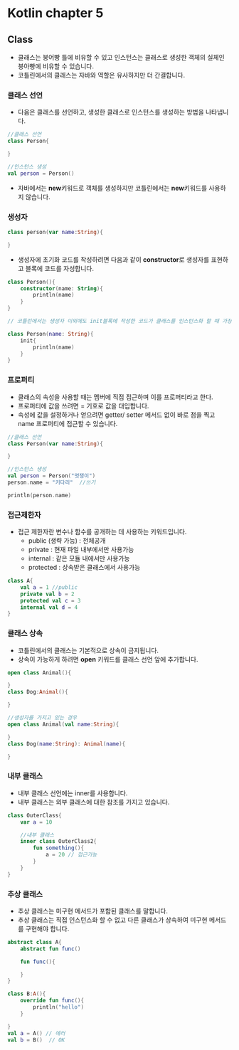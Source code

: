 # Kotlin chapter 5
## **Class**
- 클래스는 붕어빵 틀에 비유할 수 있고 인스턴스는 클래스로 생성한 객체의 실체인 붕아빵에 비유할 수 있습니다. 
- 코틀린에서의 클래스는 자바와 역할은 유사하지만 더 간결합니다.

### **클래스 선언**
- 다음은 클래스를 선언하고, 생성한 클래스로 인스턴스를 생성하는 방법을 나타냅니다.
```kotlin 
//클래스 선언
class Person{

}

//인스턴스 생성
val person = Person()
```

- 자바에서는 **new**키워드로 객체를 생성하지만 코틀린에서는 **new**키워드를 사용하지 않습니다. 

### **생성자**

```kotlin
class person(var name:String){

}
```
- 생성자에 초기화 코드를 작성하려면 다음과 같이 **constructor**로 생성자를 표현하고 블록에 코드를 자성합니다. 

```kotlin
class Person(){
    constructor(name: String){
        println(name)
    }
}

// 코틀린에서는 생성자 이외에도 init블록에 작성한 코드가 클래스를 인스턴스화 할 때 가장 먼저 초기화 됩니다. 

class Person(name: String){
    init{
        println(name)
    }
}
```

### **프로퍼티**
- 클래스의 속성을 사용할 때는 멤버에 직접 접근하며 이를 프로퍼티라고 한다. 
- 프로퍼티에 값을 쓰려면 = 기호로 값을 대입합니다.
- 속성에 값을 설정하거나 얻으려면 getter/ setter 메서드 없이 바로 점을 찍고 name 프로퍼티에 접근할 수 있습니다.

```kotlin
//클래스 선언
class Person(var name:String){

}

//인스턴스 생성
val person = Person("멋쟁이")
person.name = "키다리"  //쓰기

println(person.name)
```

### **접근제한자**

- 접근 제한자란 변수나 함수를 공개하는 데 사용하는 키워드입니다.
    - public (생략 가능) : 전체공개
    - private : 현재 파일 내부에서만 사용가능
    - internal : 같은 모듈 내에서만 사용가능
    - protected : 상속받은 클래스에서 사용가능

```kotlin
class A{
    val a = 1 //public
    private val b = 2
    protected val c = 3
    internal val d = 4
}
```

### **클래스 상속**
- 코틀린에서의 클래스는 기본적으로 상속이 금지됩니다. 
- 상속이 가능하게 하려면 **open** 키워드를 클래스 선언 앞에 추가합니다. 
```kotlin
open class Animal(){

}
class Dog:Animal(){

}

//생성자를 가지고 있는 경우
open class Animal(val name:String){

}
class Dog(name:String): Animal(name){

}
```
### **내부 클래스**
- 내부 클래스 선언에는 inner를 사용합니다. 
- 내부 클래스는 외부 클래스에 대한 참조를 가지고 있습니다. 

```kotlin 
class OuterClass{
    var a = 10

    //내부 클래스
    inner class OuterClass2{
        fun something(){
            a = 20 // 접근가능
        }
    }
}
```

### **추상 클래스**
- 추상 클래스는 미구현 메서드가 포함된 클래스를 말합니다.
- 추상 클래스는 직접 인스턴스화 할 수 없고 다른 클래스가 상속하여 미구현 메서드를 구현해야 합니다.

```kotlin
abstract class A{
    abstract fun func()

    fun func(){

    }
}

class B:A(){
    override fun func(){
        println("hello")
    }

}
val a = A() // 에러
val b = B()  // OK
```